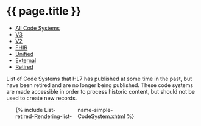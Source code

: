 # {{ page.title }}

<ul class="nav nav-tabs">
  <li><a href="codesystems.html">All Code Systems</a></li>
  <li><a href="codesystems-v3.html">V3</a></li>
  <li><a href="codesystems-v2.html">V2</a></li>
  <li><a href="codesystems-fhir.html">FHIR</a></li>
  <li><a href="codesystems-unified.html">Unified</a></li>
    <li><a href="codesystems-external.html">External</a></li>
  <li class="active"><a href="#">Retired</a></li>

</ul>

List of Code Systems that HL7 has published at some time in the past, but have been retired and are no longer being published.   These code systems are made accessible in order to process historic content, but should not be used to create new records.

<ul style="-moz-column-count: 3; -moz-column-gap: 10px; -webkit-column-count: 3; -webkit-column-gap: 10px; column-count: 3; column-gap: 10px">
{% include List-retired-Rendering-list-name-simple-CodeSystem.xhtml %}
</ul>
